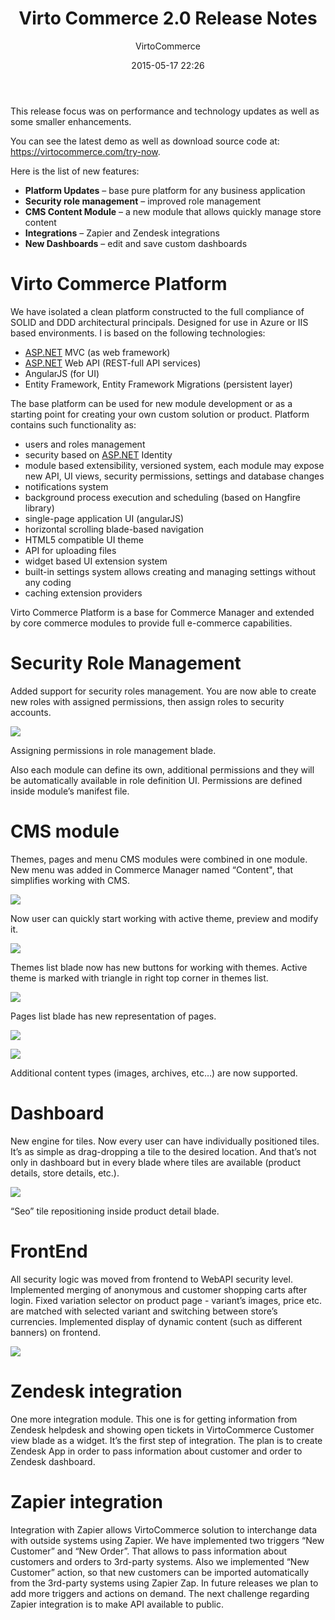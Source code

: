 ﻿---
author: VirtoCommerce
category: release
date: 2015-05-17 22:26
excerpt: This release focus was on performance and technology updates as well as some smaller enhancements.
permalink: blog/virtocommerce-2-0-release-notes
tags: [announcements, aspnet, dashboards, ecommerce, ecommerce-permissions, enterprise-ecommerce, platform, release-notes, zapier, zendesk]
title: "Virto Commerce 2.0 Release Notes"
---
This release focus was on performance and technology updates as well as some smaller enhancements.

You can see the latest demo as well as download source code at: <a href="https://virtocommerce.com/try-now" target="_blank">https://virtocommerce.com/try-now</a>.

Here is the list of new features:

* **Platform Updates** – base pure platform for any business application
* **Security role management** – improved role management
* **CMS Content Module** – a new module that allows quickly manage store content
* **Integrations** – Zapier and Zendesk integrations
* **New Dashboards** – edit and save custom dashboards

# Virto Commerce Platform

We have isolated a clean platform constructed to the full compliance of SOLID and DDD architectural principals. Designed for use in Azure or IIS based environments. I is based on the following technologies:

* <a href="http://asp.net/" target="_blank" rel="nofollow">ASP.NET</a> MVC (as web framework)
* <a href="http://asp.net/" target="_blank" rel="nofollow">ASP.NET</a> Web API (REST-full API services)
* AngularJS (for UI)
* Entity Framework, Entity Framework Migrations (persistent layer)

The base platform can be used for new module development or as a starting point for creating your own custom solution or product. Platform contains such functionality as:

* users and roles management
* security based on <a href="http://asp.net/" target="_blank" rel="nofollow">ASP.NET</a> Identity
* module based extensibility, versioned  system, each module may expose new API, UI views, security permissions, settings and database changes
* notifications system
* background process execution and scheduling (based on Hangfire library)
* single-page application UI (angularJS)
* horizontal scrolling blade-based navigation
* HTML5 compatible UI theme
* API for uploading files
* widget based UI extension system
* built-in settings system allows creating and managing settings without any coding
* caching extension providers

Virto Commerce Platform is a base for Commerce Manager and extended by core commerce modules to provide full e-commerce capabilities.

# Security Role Management

Added support for security roles management. You are now able to create new roles with assigned permissions, then assign roles to security accounts.

![](assets/images/blog/untitled_a.png)

Assigning permissions in role management blade.

Also each module can define its own, additional permissions and they will be automatically available in role definition UI. Permissions are defined inside module’s manifest file.

# CMS module

Themes, pages and menu CMS modules were combined in one module. New menu was added in Commerce Manager named “Content", that simplifies working with CMS.

![](assets/images/blog/untitled_b.png)

Now user can quickly start working with active theme, preview and modify it.

![](assets/images/blog/base64740912136ac9498d.png)

Themes list blade now has new buttons for working with themes. Active theme is marked with triangle in right top corner in themes list.

![](assets/images/blog/base64b7b7619796d1b6b8.png)

Pages list blade has new representation of pages.

![](assets/images/blog/base64a3e318be8f82ac39.png)

![](assets/images/blog/base6464e73add01384d5f.png)

Additional content types (images, archives, etc…) are now supported.

# Dashboard

New engine for tiles. Now every user can have individually positioned tiles. It’s as simple as drag-dropping a tile to the desired location. And that’s not only in dashboard but in every blade where tiles are available (product details, store details, etc.).

![](assets/images/blog/base646e40a34dfd2bb71e.png)

“Seo” tile repositioning inside product detail blade.

# FrontEnd

All security logic was moved from frontend to WebAPI security level. Implemented merging of anonymous and customer shopping carts after login. Fixed variation selector on product page - variant’s images, price etc. are matched with selected variant and switching between store’s currencies. Implemented display of dynamic content (such as different banners) on frontend.

![](assets/images/blog/untitled_c.png)

# Zendesk integration

One more integration module. This one is for getting information from Zendesk helpdesk and showing open tickets in VirtoCommerce Customer view blade as a widget. It’s the first step of integration. The plan is to create Zendesk App in order to pass information about customer and order to Zendesk dashboard.

# Zapier integration

Integration with Zapier allows VirtoCommerce solution to interchange data with outside systems using Zapier. We have implemented two triggers “New Customer” and “New Order”. That allows to pass information about customers and orders to 3rd-party systems. Also we implemented “New Customer” action, so that new customers can be imported automatically from the 3rd-party systems using Zapier Zap. In future releases we plan to add more triggers and actions on demand. The next challenge regarding Zapier integration is to make API available to public.